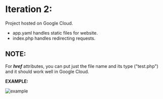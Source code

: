 # Iteration 2:

Project hosted on Google Cloud.

- app.yaml handles static files for website.
- index.php handles redirecting requests.

## NOTE:
For **_href_** attributes, you can put just the file name and its type ("test.php") and it should work well in Google Cloud.

**EXAMPLE:**

![example](https://user-images.githubusercontent.com/55907638/135773216-d807393e-70fd-4ce1-b2f2-88dc7d336587.png)
